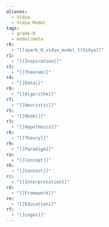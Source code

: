 ```yaml
---
aliases:
  - Vidya
  - Vidya Model
tags:
  - grade-0
  - model/meta
r0:
  - "[[spark_0_vidya_model_t|Vidya]]"
r1:
  - "[[Inspiration]]"
r2:
  - "[[Theorem]]"
r4:
  - "[[Data]]"
r8:
  - "[[Algorithm]]"
r7:
  - "[[Heuristic]]"
r5:
  - "[[Model]]"
r3:
  - "[[Hypothesis]]"
r6:
  - "[[Theory]]"
r9:
  - "[[Paradigm]]"
ra:
  - "[[Concept]]"
rb:
  - "[[Context]]"
rc:
  - "[[Interpretation]]"
rd:
  - "[[Framework]]"
re:
  - "[[Education]]"
rf:
  - "[[Logos]]"
---
```

